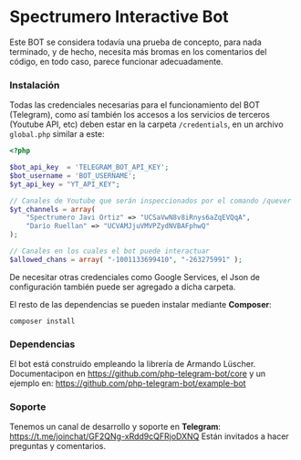 # Spectrumero Interactive Bot

Este BOT se considera todavía una prueba de concepto, para nada terminado, y de hecho, necesita más bromas en los comentarios del código, en todo caso, parece funcionar adecuadamente.

### Instalación

Todas las credenciales necesarias para el funcionamiento del BOT (Telegram), como así también los accesos a los servicios de terceros (Youtube API, etc) deben estar en la carpeta `/credentials`, en un archivo `global.php` similar a este:


```php
<?php

$bot_api_key  = 'TELEGRAM_BOT_API_KEY';
$bot_username = 'BOT_USERNAME';
$yt_api_key = "YT_API_KEY";

// Canales de Youtube que serán inspeccionados por el comando /quever
$yt_channels = array(
	"Spectrumero Javi Ortiz" => "UCSaVwN8v8iRnys6aZqEVQqA",
	"Darío Ruellan" => "UCVAMJjuVMVPZydNVBAFphwQ"
);

// Canales en los cuales el bot puede interactuar
$allowed_chans = array( "-1001133699410", "-263275991" );
```

De necesitar otras credenciales como Google Services, el Json de configuración también puede ser agregado a dicha carpeta.

El resto de las dependencias se pueden instalar mediante **Composer**:

```
composer install
```

### Dependencias

El bot está construido empleando la librería de Armando Lüscher. Documentacipon en https://github.com/php-telegram-bot/core y un ejemplo en: https://github.com/php-telegram-bot/example-bot

### Soporte

Tenemos un canal de desarrollo y soporte en **Telegram**: https://t.me/joinchat/GF2QNg-xRdd9cQFRjoDXNQ Están invitados a hacer preguntas y comentarios.